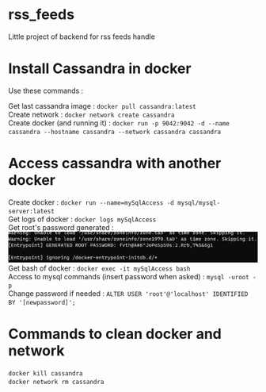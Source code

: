 # rss_feeds
Little project of backend for rss feeds handle

# Install Cassandra in docker

Use these commands :

Get last cassandra image : ```docker pull cassandra:latest``` <br>
Create network : ```docker network create cassandra``` <br>
Create docker (and running it) : ```docker run -p 9042:9042 -d --name cassandra --hostname cassandra --network cassandra cassandra``` <br>

# Access cassandra with another docker

Create docker : ```docker run --name=mySqlAccess -d mysql/mysql-server:latest``` <br>
Get logs of docker : ```docker logs mySqlAccess``` <br>
Get root's password generated : <br>![img.png](images/img.png) <br>
Get bash of docker : ```docker exec -it mySqlAccess bash``` <br>
Access to mysql commands (insert password when asked) : ```mysql -uroot -p``` <br>
Change password if needed : ```ALTER USER 'root'@'localhost' IDENTIFIED BY '[newpassword]';``` <br>

# Commands to clean docker and network

```docker kill cassandra``` <br>
```docker network rm cassandra```
